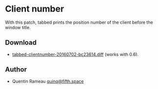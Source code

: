 Client number
=============
With this patch, tabbed prints the position number of the client before the
window title.

Download
--------
* [tabbed-clientnumber-20160702-bc23614.diff](tabbed-clientnumber-20160702-bc23614.diff)
  (works with 0.6).

Author
------
* Quentin Rameau <quinq@fifth.space>
